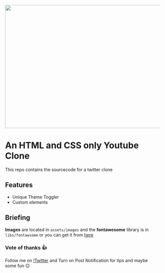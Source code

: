 [<img src="https://github.com/tinomazorodze/tinomazorodze/blob/main/images/twitter-clone-screenshot-by-tech-tinoe.png" height="400px" width="694px" style="margin: 0 auto"/>][banner]

# An HTML and CSS only Youtube Clone

This repo contains the sourcecode for a twitter clone

## Features

- Unique Theme Toggler
- Custom elements
  
## Briefing

**Images** are located in `assets/images` and the **fontawesome** library is in `libs/fontawsome` or you can get it from [here](https://freewp.io/full-set-font-awesome-pro-free/)

### Vote of thanks 👍

Follow me on [!Twitter](https://twitter.com/tech_tinoe) and Turn on Post Notification for tips and maybe some fun 😉

[banner]: https://github.com/tech-tinoe/tech-tinoe/raw/main/images/twitter-clone-screenshot-by-tech-tinoe.png